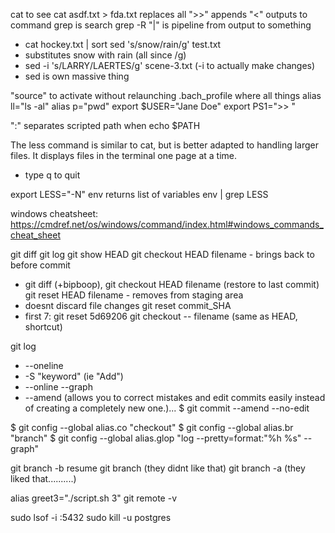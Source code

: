 cat to see
cat asdf.txt > fda.txt replaces all
">>" appends
"<" outputs to command
grep is search
grep -R
"|" is pipeline from output to something
* cat hockey.txt | sort
sed 's/snow/rain/g' test.txt
* substitutes snow with rain (all since /g)
* sed -i 's/LARRY/LAERTES/g' scene-3.txt (-i to actually make changes)
* sed is own massive thing

"source" to activate without relaunching
.bach_profile where all things
alias ll="ls -al"
alias p="pwd"
export $USER="Jane Doe"
export PS1=">> "

":" separates scripted path when echo $PATH

The less command is similar to cat, but is better adapted to handling larger files. It displays files in the terminal one page at a time.
* type q to quit

export LESS="-N"
env returns list of variables
env | grep LESS

windows cheatsheet: https://cmdref.net/os/windows/command/index.html#windows_commands_cheat_sheet


git diff
git log
git show HEAD
git checkout HEAD filename - brings back to before commit
* git diff (+bipboop), git checkout HEAD filename (restore to last commit)
git reset HEAD filename - removes from staging area
* doesnt discard file changes
git reset commit_SHA
* first 7: git reset 5d69206
git checkout -- filename (same as HEAD, shortcut)

git log
* --oneline
* -S "keyword" (ie "Add")
* --online --graph
* --amend (allows you to correct mistakes and edit commits easily instead of creating a completely new one.)... $ git commit --amend --no-edit

$ git config --global alias.co "checkout"
$ git config --global alias.br "branch"
$ git config --global alias.glop "log --pretty=format:"%h %s" --graph"

git branch -b resume
git branch (they didnt like that)
git branch -a (they liked that..........)



alias greet3="./script.sh 3"
git remote -v

sudo lsof -i :5432
sudo kill -u postgres
